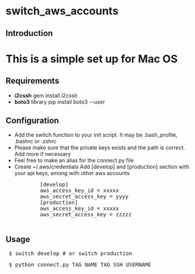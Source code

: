 # switch_aws_accounts
<h2>Introduction<h1>
  <p> This is a simple set up for Mac OS</p>
<h2>Requirements</h2>
<ul>
  <li><strong>i2cssh</strong> gem install i2cssh</li>
  <li><strong>boto3</strong> library pip install boto3 --user</li>
</ul>
<h2>Configuration</h2>
<ul>
  <li>Add the switch function to your init script. It may be .bash_profile, .bashrc or .zshrc</li>
  <li>Please make sure that the private keys exists and the path is correct. Add more if necessary</li>
  <li>Feel free to make an alias for the connect.py file</li>
  <li>Create ~/.aws/credentials
      Add [develop] and [production] section with your api keys, among with other aws accounts
      <pre>
        [develop]
        aws_access_key_id = xxxxx
        aws_secret_access_key = yyyy
        [production]
        aws_access_key_id = xxxxx
        aws_secret_access_key = zzzzz
      </pre>
  </li>
</ul>
<h2>Usage</h2>
  <pre> $ switch develop # or switch production</pre>
  <pre> $ python connect.py TAG_NAME TAG SSH_USERNAME</pre>
